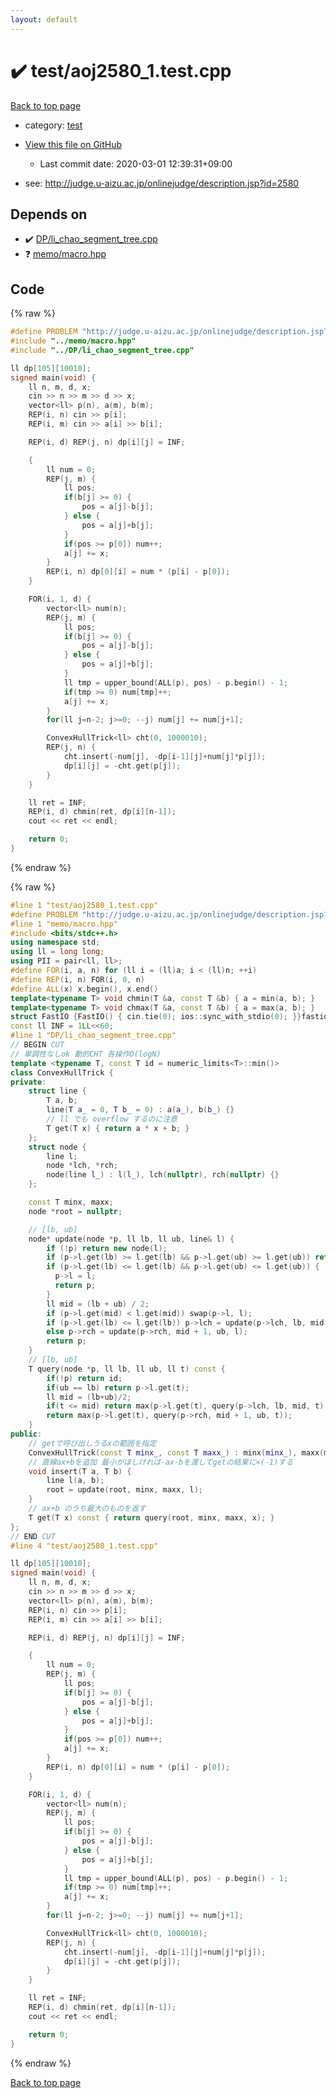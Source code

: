 ```yaml
---
layout: default
---
```


<!-- mathjax config similar to math.stackexchange -->
<script type="text/javascript" async
  src="https://cdnjs.cloudflare.com/ajax/libs/mathjax/2.7.5/MathJax.js?config=TeX-MML-AM_CHTML">
</script>
<script type="text/x-mathjax-config">
  MathJax.Hub.Config({
    TeX: { equationNumbers: { autoNumber: "AMS" }},
    tex2jax: {
      inlineMath: [ ['$','$'] ],
      processEscapes: true
    },
    "HTML-CSS": { matchFontHeight: false },
    displayAlign: "left",
    displayIndent: "2em"
  });
</script>

<script type="text/javascript" src="https://cdnjs.cloudflare.com/ajax/libs/jquery/3.4.1/jquery.min.js"></script>
<script src="https://cdn.jsdelivr.net/npm/jquery-balloon-js@1.1.2/jquery.balloon.min.js" integrity="sha256-ZEYs9VrgAeNuPvs15E39OsyOJaIkXEEt10fzxJ20+2I=" crossorigin="anonymous"></script>
<script type="text/javascript" src="../../assets/js/copy-button.js"></script>
<link rel="stylesheet" href="../../assets/css/copy-button.css" />


# :heavy_check_mark: test/aoj2580_1.test.cpp

<a href="../../index.html">Back to top page</a>

* category: <a href="../../index.html#098f6bcd4621d373cade4e832627b4f6">test</a>
* <a href="{{ site.github.repository_url }}/blob/master/test/aoj2580_1.test.cpp">View this file on GitHub</a>
    - Last commit date: 2020-03-01 12:39:31+09:00


* see: <a href="http://judge.u-aizu.ac.jp/onlinejudge/description.jsp?id=2580">http://judge.u-aizu.ac.jp/onlinejudge/description.jsp?id=2580</a>


## Depends on

* :heavy_check_mark: <a href="../../library/DP/li_chao_segment_tree.cpp.html">DP/li_chao_segment_tree.cpp</a>
* :question: <a href="../../library/memo/macro.hpp.html">memo/macro.hpp</a>


## Code

<a id="unbundled"></a>
{% raw %}
```cpp
#define PROBLEM "http://judge.u-aizu.ac.jp/onlinejudge/description.jsp?id=2580"
#include "../memo/macro.hpp"
#include "../DP/li_chao_segment_tree.cpp"

ll dp[105][10010];
signed main(void) {
    ll n, m, d, x;
    cin >> n >> m >> d >> x;
    vector<ll> p(n), a(m), b(m);
    REP(i, n) cin >> p[i];
    REP(i, m) cin >> a[i] >> b[i];

    REP(i, d) REP(j, n) dp[i][j] = INF;

    {
        ll num = 0;
        REP(j, m) {
            ll pos;
            if(b[j] >= 0) {
                pos = a[j]-b[j];
            } else {
                pos = a[j]+b[j];
            }
            if(pos >= p[0]) num++;
            a[j] += x;
        }
        REP(i, n) dp[0][i] = num * (p[i] - p[0]);
    }

    FOR(i, 1, d) {
        vector<ll> num(n);
        REP(j, m) {
            ll pos;
            if(b[j] >= 0) {
                pos = a[j]-b[j];
            } else {
                pos = a[j]+b[j];
            }
            ll tmp = upper_bound(ALL(p), pos) - p.begin() - 1;
            if(tmp >= 0) num[tmp]++;
            a[j] += x;
        }
        for(ll j=n-2; j>=0; --j) num[j] += num[j+1];

        ConvexHullTrick<ll> cht(0, 1000010);
        REP(j, n) {
            cht.insert(-num[j], -dp[i-1][j]+num[j]*p[j]);
            dp[i][j] = -cht.get(p[j]);
        }
    }

    ll ret = INF;
    REP(i, d) chmin(ret, dp[i][n-1]);
    cout << ret << endl;

    return 0;
}
```
{% endraw %}

<a id="bundled"></a>
{% raw %}
```cpp
#line 1 "test/aoj2580_1.test.cpp"
#define PROBLEM "http://judge.u-aizu.ac.jp/onlinejudge/description.jsp?id=2580"
#line 1 "memo/macro.hpp"
#include <bits/stdc++.h>
using namespace std;
using ll = long long;
using PII = pair<ll, ll>;
#define FOR(i, a, n) for (ll i = (ll)a; i < (ll)n; ++i)
#define REP(i, n) FOR(i, 0, n)
#define ALL(x) x.begin(), x.end()
template<typename T> void chmin(T &a, const T &b) { a = min(a, b); }
template<typename T> void chmax(T &a, const T &b) { a = max(a, b); }
struct FastIO {FastIO() { cin.tie(0); ios::sync_with_stdio(0); }}fastiofastio;
const ll INF = 1LL<<60;
#line 1 "DP/li_chao_segment_tree.cpp"
// BEGIN CUT
// 単調性なしok 動的CHT 各操作O(logN)
template <typename T, const T id = numeric_limits<T>::min()>
class ConvexHullTrick {
private:
    struct line {
        T a, b;
        line(T a_ = 0, T b_ = 0) : a(a_), b(b_) {}
        // ll でも overflow するのに注意
        T get(T x) { return a * x + b; }
    };
    struct node {
        line l;
        node *lch, *rch;
        node(line l_) : l(l_), lch(nullptr), rch(nullptr) {}
    };

    const T minx, maxx;
    node *root = nullptr;

    // [lb, ub]
    node* update(node *p, ll lb, ll ub, line& l) {
        if (!p) return new node(l);
        if (p->l.get(lb) >= l.get(lb) && p->l.get(ub) >= l.get(ub)) return p;
        if (p->l.get(lb) <= l.get(lb) && p->l.get(ub) <= l.get(ub)) {
          p->l = l;
          return p;
        }
        ll mid = (lb + ub) / 2;
        if (p->l.get(mid) < l.get(mid)) swap(p->l, l);
        if (p->l.get(lb) <= l.get(lb)) p->lch = update(p->lch, lb, mid, l);
        else p->rch = update(p->rch, mid + 1, ub, l);
        return p;
    }
    // [lb, ub]
    T query(node *p, ll lb, ll ub, ll t) const {
        if(!p) return id;
        if(ub == lb) return p->l.get(t);
        ll mid = (lb+ub)/2;
        if(t <= mid) return max(p->l.get(t), query(p->lch, lb, mid, t));
        return max(p->l.get(t), query(p->rch, mid + 1, ub, t));
    }
public:
    // getで呼び出しうるxの範囲を指定
    ConvexHullTrick(const T minx_, const T maxx_) : minx(minx_), maxx(maxx_) {}
    // 直線ax+bを追加 最小がほしければ-ax-bを渡してgetの結果に×(-1)する
    void insert(T a, T b) {
        line l(a, b);
        root = update(root, minx, maxx, l);
    }
    // ax+b のうち最大のものを返す
    T get(T x) const { return query(root, minx, maxx, x); }
};
// END CUT
#line 4 "test/aoj2580_1.test.cpp"

ll dp[105][10010];
signed main(void) {
    ll n, m, d, x;
    cin >> n >> m >> d >> x;
    vector<ll> p(n), a(m), b(m);
    REP(i, n) cin >> p[i];
    REP(i, m) cin >> a[i] >> b[i];

    REP(i, d) REP(j, n) dp[i][j] = INF;

    {
        ll num = 0;
        REP(j, m) {
            ll pos;
            if(b[j] >= 0) {
                pos = a[j]-b[j];
            } else {
                pos = a[j]+b[j];
            }
            if(pos >= p[0]) num++;
            a[j] += x;
        }
        REP(i, n) dp[0][i] = num * (p[i] - p[0]);
    }

    FOR(i, 1, d) {
        vector<ll> num(n);
        REP(j, m) {
            ll pos;
            if(b[j] >= 0) {
                pos = a[j]-b[j];
            } else {
                pos = a[j]+b[j];
            }
            ll tmp = upper_bound(ALL(p), pos) - p.begin() - 1;
            if(tmp >= 0) num[tmp]++;
            a[j] += x;
        }
        for(ll j=n-2; j>=0; --j) num[j] += num[j+1];

        ConvexHullTrick<ll> cht(0, 1000010);
        REP(j, n) {
            cht.insert(-num[j], -dp[i-1][j]+num[j]*p[j]);
            dp[i][j] = -cht.get(p[j]);
        }
    }

    ll ret = INF;
    REP(i, d) chmin(ret, dp[i][n-1]);
    cout << ret << endl;

    return 0;
}

```
{% endraw %}

<a href="../../index.html">Back to top page</a>

